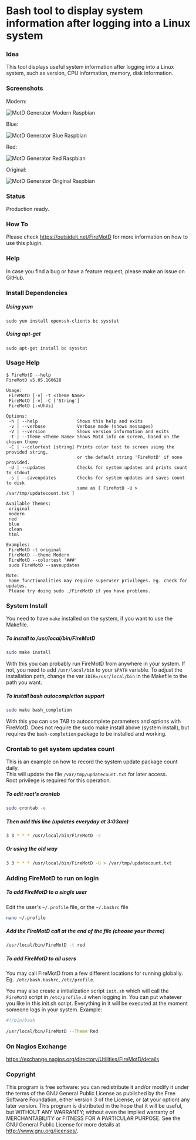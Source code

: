 # Bash tool to display system information after logging into a Linux system

### Idea

This tool displays useful system information after logging into a Linux system, such as version, CPU information, 
memory, disk information. 

### Screenshots

Modern:

![MotD Generator Modern Raspbian](/../screenshots/generate-motd-modern-raspbian.png?raw=true "MotD Generator Modern Raspbian")

Blue:

![MotD Generator Blue Raspbian](/../screenshots/generate-motd-blue-raspbian.png?raw=true "MotD Generator Blue Raspbian")

Red:

![MotD Generator Red Raspbian](/../screenshots/generate-motd-red-raspbian.png?raw=true "MotD Generator Red Raspbian")

Original:

![MotD Generator Original Raspbian](/../screenshots/generate-motd-original-raspbian.png?raw=true "MotD Generator Original Raspbian")


### Status

Production ready.

### How To

Please check https://outsideit.net/FireMotD for more information on how to use this plugin.

### Help

In case you find a bug or have a feature request, please make an issue on GitHub.

### Install Dependencies

##### Using yum
```
sudo yum install openssh-clients bc sysstat
```

##### Using apt-get
```
sudo apt-get install bc sysstat
```
### Usage Help

```
$ FireMotD --help
FireMotD v5.05.160628

Usage: 
 FireMotD [-v] -t <Theme Name> 
 FireMotD [-v] -C ['String']
 FireMotD [-vUhVs]

Options:
 -h | --help               Shows this help and exits
 -v | --verbose            Verbose mode (shows messages)
 -V | --version            Shows version information and exits
 -t | --theme <Theme Name> Shows Motd info on screen, based on the chosen theme
 -C | --colortest [string] Prints color test to screen using the provided string,
                           or the default string 'FireMotD' if none provided.
 -U | --updates            Checks for system updates and prints count to stdout
 -s | --saveupdates        Checks for system updates and saves count to disk
                           same as [ FireMotD -U > /var/tmp/updatecount.txt ]

Available Themes:
 original
 modern
 red
 blue
 clean
 html

Examples:
 FireMotD -t original
 FireMotD --theme Modern
 FireMotD --colortest '###'
 sudo FireMotD --saveupdates

Note:
 Some functionalities may require superuser privileges. Eg. check for updates.
 Please try doing sudo ./FireMotD if you have problems.
```

### System Install

You need to have `make` installed on the system, if you want to use the Makefile.

##### To install to /usr/local/bin/FireMotD
```bash
sudo make install
```
With this you can probably run FireMotD from anywhere in your system. If not, you need to add `/usr/local/bin` to your `$PATH` variable. To adjust the installation path, change the var `IDIR=/usr/local/bin` in the Makefile to the path you want.

##### To install bash autocompletion support
```bash
sudo make bash_completion
```
With this you can use TAB to autocomplete parameters and options with FireMotD.
Does not require the sudo make install above (system install), but requires the `bash-completion` package to be installed and working.

### Crontab to get system updates count

This is an example on how to record the system update package count daily.  
This will update the file `/var/tmp/updatecount.txt` for later access.  
Root privilege is required for this operation.

##### To edit root's crontab
```bash
sudo crontab -e
```

##### Then add this line (updates everyday at 3:03am)
```bash
3 3 * * * /usr/local/bin/FireMotD -s
```

##### Or using the old way
```bash
3 3 * * * /usr/local/bin/FireMotD -U > /var/tmp/updatecount.txt
```

### Adding FireMotD to run on login

##### To add FireMotD to a single user
Edit the user's `~/.profile` file, or the `~/.bashrc` file
```bash
nano ~/.profile
```

##### Add the FireMotD call at the end of the file (choose your theme)
```bash
/usr/local/bin/FireMotD -t red
```

##### To add FireMotD to all users
You may call FireMotD from a few different locations for running globally.  
Eg.` /etc/bash.bashrc`, `/etc/profile`.  

You may also create a initialization script `init.sh` which will call the `FireMotD` script in `/etc/profile.d` when logging in. You can put whatever you like in this init.sh script. Everything in it will be executed at the moment someone logs in your system. Example:
```bash
#!/bin/bash
 
/usr/local/bin/FireMotD --Theme Red
```

### On Nagios Exchange

https://exchange.nagios.org/directory/Utilities/FireMotD/details

### Copyright

This program is free software: you can redistribute it and/or modify it under the terms of the GNU General Public 
License as published by the Free Software Foundation, either version 3 of the License, or (at your option) any later 
version. This program is distributed in the hope that it will be useful, but WITHOUT ANY WARRANTY; without even the 
implied warranty of MERCHANTABILITY or FITNESS FOR A PARTICULAR PURPOSE. See the GNU General Public License for more 
details at <http://www.gnu.org/licenses/>.

